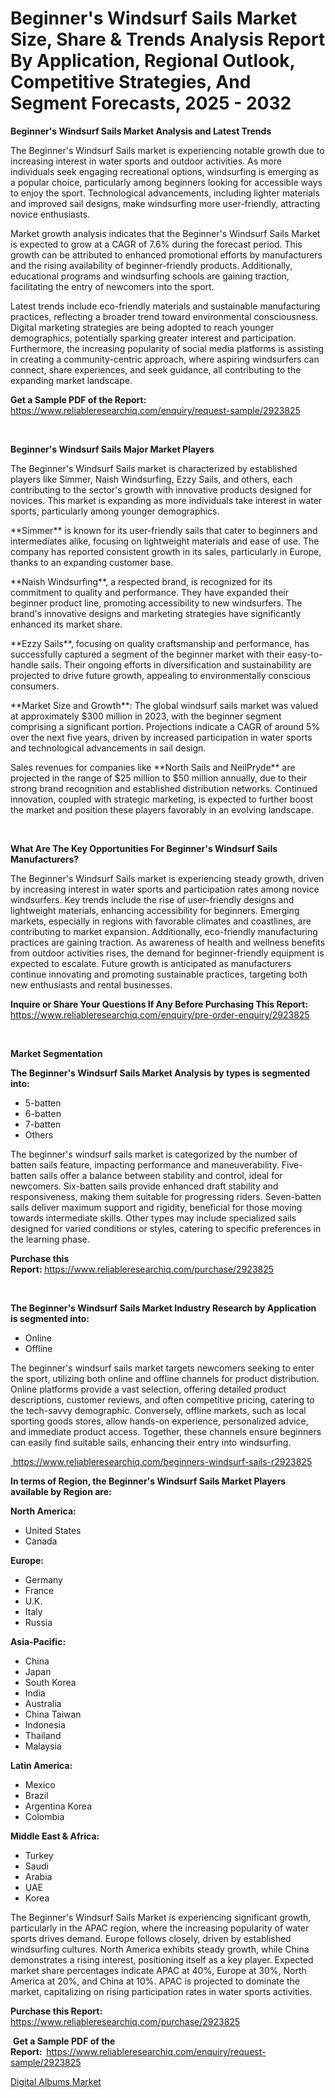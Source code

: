 <p><h1>Beginner's Windsurf Sails Market Size, Share & Trends Analysis Report By Application, Regional Outlook, Competitive Strategies, And Segment Forecasts, 2025 - 2032</h1></p><p><strong>Beginner's Windsurf Sails Market Analysis and Latest Trends</strong></p>
<p><p>The Beginner's Windsurf Sails market is experiencing notable growth due to increasing interest in water sports and outdoor activities. As more individuals seek engaging recreational options, windsurfing is emerging as a popular choice, particularly among beginners looking for accessible ways to enjoy the sport. Technological advancements, including lighter materials and improved sail designs, make windsurfing more user-friendly, attracting novice enthusiasts.</p><p>Market growth analysis indicates that the Beginner's Windsurf Sails Market is expected to grow at a CAGR of 7.6% during the forecast period. This growth can be attributed to enhanced promotional efforts by manufacturers and the rising availability of beginner-friendly products. Additionally, educational programs and windsurfing schools are gaining traction, facilitating the entry of newcomers into the sport. </p><p>Latest trends include eco-friendly materials and sustainable manufacturing practices, reflecting a broader trend toward environmental consciousness. Digital marketing strategies are being adopted to reach younger demographics, potentially sparking greater interest and participation. Furthermore, the increasing popularity of social media platforms is assisting in creating a community-centric approach, where aspiring windsurfers can connect, share experiences, and seek guidance, all contributing to the expanding market landscape.</p></p>
<p><strong>Get a Sample PDF of the Report:&nbsp;</strong> <a href="https://www.reliableresearchiq.com/enquiry/request-sample/2923825?utm_campaign=3347&utm_medium=2&utm_source=Github&utm_content=ia&utm_term=12032025&utm_id=beginners-windsurf-sails">https://www.reliableresearchiq.com/enquiry/request-sample/2923825</a></p>
<p>&nbsp;</p>
<p><strong>Beginner's Windsurf Sails Major Market Players</strong></p>
<p><p>The Beginner's Windsurf Sails market is characterized by established players like Simmer, Naish Windsurfing, Ezzy Sails, and others, each contributing to the sector's growth with innovative products designed for novices. This market is expanding as more individuals take interest in water sports, particularly among younger demographics.</p><p>**Simmer** is known for its user-friendly sails that cater to beginners and intermediates alike, focusing on lightweight materials and ease of use. The company has reported consistent growth in its sales, particularly in Europe, thanks to an expanding customer base. </p><p>**Naish Windsurfing**, a respected brand, is recognized for its commitment to quality and performance. They have expanded their beginner product line, promoting accessibility to new windsurfers. The brand's innovative designs and marketing strategies have significantly enhanced its market share.</p><p>**Ezzy Sails**, focusing on quality craftsmanship and performance, has successfully captured a segment of the beginner market with their easy-to-handle sails. Their ongoing efforts in diversification and sustainability are projected to drive future growth, appealing to environmentally conscious consumers.</p><p>**Market Size and Growth**: The global windsurf sails market was valued at approximately $300 million in 2023, with the beginner segment comprising a significant portion. Projections indicate a CAGR of around 5% over the next five years, driven by increased participation in water sports and technological advancements in sail design.</p><p>Sales revenues for companies like **North Sails and NeilPryde** are projected in the range of $25 million to $50 million annually, due to their strong brand recognition and established distribution networks. Continued innovation, coupled with strategic marketing, is expected to further boost the market and position these players favorably in an evolving landscape.</p></p>
<p>&nbsp;</p>
<p><strong>What Are The Key Opportunities For Beginner's Windsurf Sails Manufacturers?</strong></p>
<p><p>The Beginner's Windsurf Sails market is experiencing steady growth, driven by increasing interest in water sports and participation rates among novice windsurfers. Key trends include the rise of user-friendly designs and lightweight materials, enhancing accessibility for beginners. Emerging markets, especially in regions with favorable climates and coastlines, are contributing to market expansion. Additionally, eco-friendly manufacturing practices are gaining traction. As awareness of health and wellness benefits from outdoor activities rises, the demand for beginner-friendly equipment is expected to escalate. Future growth is anticipated as manufacturers continue innovating and promoting sustainable practices, targeting both new enthusiasts and rental businesses.</p></p>
<p><strong>Inquire or Share Your Questions If Any Before Purchasing This Report:</strong> <a href="https://www.reliableresearchiq.com/enquiry/pre-order-enquiry/2923825?utm_campaign=3347&utm_medium=2&utm_source=Github&utm_content=ia&utm_term=12032025&utm_id=beginners-windsurf-sails">https://www.reliableresearchiq.com/enquiry/pre-order-enquiry/2923825</a></p>
<p>&nbsp;</p>
<p><strong>Market Segmentation</strong></p>
<p><strong>The Beginner's Windsurf Sails Market Analysis by types is segmented into:</strong></p>
<p><ul><li>5-batten</li><li>6-batten</li><li>7-batten</li><li>Others</li></ul></p>
<p><p>The beginner's windsurf sails market is categorized by the number of batten sails feature, impacting performance and maneuverability. Five-batten sails offer a balance between stability and control, ideal for newcomers. Six-batten sails provide enhanced draft stability and responsiveness, making them suitable for progressing riders. Seven-batten sails deliver maximum support and rigidity, beneficial for those moving towards intermediate skills. Other types may include specialized sails designed for varied conditions or styles, catering to specific preferences in the learning phase.</p></p>
<p><strong>Purchase this Report:&nbsp;</strong><a href="https://www.reliableresearchiq.com/purchase/2923825?utm_campaign=3347&utm_medium=2&utm_source=Github&utm_content=ia&utm_term=12032025&utm_id=beginners-windsurf-sails">https://www.reliableresearchiq.com/purchase/2923825</a></p>
<p>&nbsp;</p>
<p><strong>The Beginner's Windsurf Sails Market Industry Research by Application is segmented into:</strong></p>
<p><ul><li>Online</li><li>Offline</li></ul></p>
<p><p>The beginner's windsurf sails market targets newcomers seeking to enter the sport, utilizing both online and offline channels for product distribution. Online platforms provide a vast selection, offering detailed product descriptions, customer reviews, and often competitive pricing, catering to the tech-savvy demographic. Conversely, offline markets, such as local sporting goods stores, allow hands-on experience, personalized advice, and immediate product access. Together, these channels ensure beginners can easily find suitable sails, enhancing their entry into windsurfing.</p></p>
<p><a href="https://www.reliableresearchiq.com/beginners-windsurf-sails-r2923825?utm_campaign=3347&utm_medium=2&utm_source=Github&utm_content=ia&utm_term=12032025&utm_id=beginners-windsurf-sails">&nbsp;https://www.reliableresearchiq.com/beginners-windsurf-sails-r2923825</a></p>
<p><strong>In terms of Region, the Beginner's Windsurf Sails Market Players available by Region are:</strong></p>
<p>
    <p> <strong> North America: </strong>
        <ul>
            <li>United States</li>
            <li>Canada</li>
        </ul>
        </p> 
    <p> <strong> Europe: </strong>
        <ul>
            <li>Germany</li>
            <li>France</li>
            <li>U.K.</li>
            <li>Italy</li>
            <li>Russia</li>
        </ul>
        </p> 
    <p> <strong> Asia-Pacific: </strong>
        <ul>
            <li>China</li>
            <li>Japan</li>
            <li>South Korea</li>
            <li>India</li>
            <li>Australia</li>
            <li>China Taiwan</li>
            <li>Indonesia</li>
            <li>Thailand</li>
            <li>Malaysia</li>
        </ul>
        </p> 
    <p> <strong> Latin America: </strong>
        <ul>
            <li>Mexico</li>
            <li>Brazil</li>
            <li>Argentina Korea</li>
            <li>Colombia</li>
        </ul>
        </p> 
    <p> <strong> Middle East & Africa: </strong>
        <ul>
            <li>Turkey</li>
            <li>Saudi</li>
            <li>Arabia</li>
            <li>UAE</li>
            <li>Korea</li>
        </ul>
    </p>
    </p>
<p><p>The Beginner's Windsurf Sails Market is experiencing significant growth, particularly in the APAC region, where the increasing popularity of water sports drives demand. Europe follows closely, driven by established windsurfing cultures. North America exhibits steady growth, while China demonstrates a rising interest, positioning itself as a key player. Expected market share percentages indicate APAC at 40%, Europe at 30%, North America at 20%, and China at 10%. APAC is projected to dominate the market, capitalizing on rising participation rates in water sports activities.</p></p>
<p><strong>Purchase this Report: </strong><a href="https://www.reliableresearchiq.com/purchase/2923825?utm_campaign=3347&utm_medium=2&utm_source=Github&utm_content=ia&utm_term=12032025&utm_id=beginners-windsurf-sails">https://www.reliableresearchiq.com/purchase/2923825</a></p>
<p>&nbsp;<strong>Get a Sample PDF of the Report:&nbsp;&nbsp;</strong><a href="https://www.reliableresearchiq.com/enquiry/request-sample/2923825?utm_campaign=3347&utm_medium=2&utm_source=Github&utm_content=ia&utm_term=12032025&utm_id=beginners-windsurf-sails">https://www.reliableresearchiq.com/enquiry/request-sample/2923825</a></p>
<p><strong></strong></p>
<p><p><a href="https://github.com/ancsyanagha/Market-Research-Report-List-1/blob/main/digital-albums-market.md?utm_campaign=3347&utm_medium=2&utm_source=Github&utm_content=ia&utm_term=12032025&utm_id=beginners-windsurf-sails">Digital Albums Market</a></p></p>